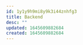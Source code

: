 ```yaml
---
id: 1y1y9h9mi8y9k3i44znhfg3
title: Backend
desc: ""
updated: 1645609882684
created: 1645609882684
---
```

